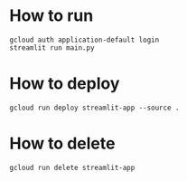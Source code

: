 # How to run
```
gcloud auth application-default login
streamlit run main.py
```

# How to deploy
```
gcloud run deploy streamlit-app --source .
```

# How to delete
```
gcloud run delete streamlit-app
```
